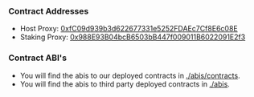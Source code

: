 ### Contract Addresses

- Host Proxy: [0xfC09d939b3d622677331e5252FDAEc7Cf8E6c08E]("https://mumbai.polygonscan.com/address/0xfC09d939b3d622677331e5252FDAEc7Cf8E6c08E)
- Staking Proxy: [0x988E93B04bcB6503bB447f009011B6022091E2f3]("0x988E93B04bcB6503bB447f009011B6022091E2f3")

### Contract ABI's

- You will find the abis to our deployed contracts in [./abis/contracts](../abis/contracts/).
- You will find the abis to third party deployed contracts in [./abis](../abis).
